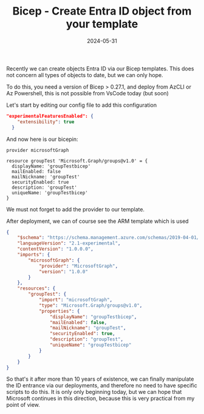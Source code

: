 ﻿---
layout: post
title: Bicep - Create Entra ID object from your template
date: 2024-05-31
categories: [ "Azure", "Bicep", "Entra ID" ]
comments_id: 41 
---

Recently we can create objects Entra ID via our Bicep templates.
This does not concern all types of objects to date, but we can only hope.

To do this, you need a version of Bicep > 0.27.1, and deploy from AzCLI or Az Powershell, this is not possible from VsCode today (but soon)

Let's start by editing our config file to add this configuration

```json
"experimentalFeaturesEnabled": {
    "extensibility": true
  }
```

And now here is our bicepin:

```bicep
provider microsoftGraph 

resource groupTest 'Microsoft.Graph/groups@v1.0' = { 
  displayName: 'groupTestbicep' 
  mailEnabled: false 
  mailNickname: 'groupTest' 
  securityEnabled: true 
  description: 'groupTest' 
  uniqueName: 'groupTestbicep'
}
```

We must not forget to add the provider to our template.

After deployment, we can of course see the ARM template which is used

```json
{
    "$schema": "https://schema.management.azure.com/schemas/2019-04-01/deploymentTemplate.json#",
    "languageVersion": "2.1-experimental",
    "contentVersion": "1.0.0.0",
    "imports": {
        "microsoftGraph": {
            "provider": "MicrosoftGraph",
            "version": "1.0.0"
        }
    },
    "resources": {
        "groupTest": {
            "import": "microsoftGraph",
            "type": "Microsoft.Graph/groups@v1.0",
            "properties": {
                "displayName": "groupTestbicep",
                "mailEnabled": false,
                "mailNickname": "groupTest",
                "securityEnabled": true,
                "description": "groupTest",
                "uniqueName": "groupTestbicep"
            }
        }
    }
}
```

So that's it after more than 10 years of existence, we can finally manipulate the ID entrance via our deployments, and therefore no need to have specific scripts to do this.
It is only only beginning today, but we can hope that Microsoft continues in this direction, because this is very practical from my point of view.
